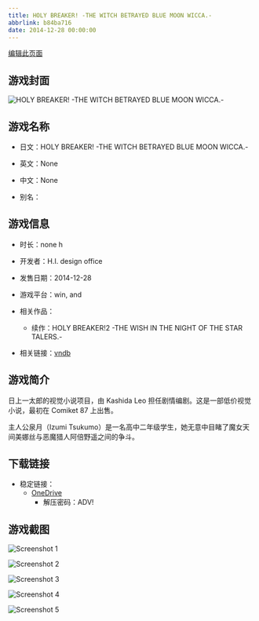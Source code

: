 ```yaml
---
title: HOLY BREAKER! -THE WITCH BETRAYED BLUE MOON WICCA.-
abbrlink: b84ba716
date: 2014-12-28 00:00:00
---
```

[编辑此页面](https://github.com/ACG-3/ADV3-source/blob/main/source/_posts/games/HOLY%20BREAKER%21%20-THE%20WITCH%20BETRAYED%20BLUE%20MOON%20WICCA.-.md)

## 游戏封面

![HOLY BREAKER! -THE WITCH BETRAYED BLUE MOON WICCA.-](https://pan.timero.xyz/d/onedrive/img_lib_001/HOLY%20BREAKER%21%20-THE%20WITCH%20BETRAYED%20BLUE%20MOON%20WICCA.-_cover.avif)


## 游戏名称

- 日文：HOLY BREAKER! -THE WITCH BETRAYED BLUE MOON WICCA.-
- 英文：None
- 中文：None

- 别名：


## 游戏信息

- 时长：none h
- 开发者：H.I. design office
- 发售日期：2014-12-28
- 游戏平台：win, and
- 相关作品：
   - 续作：HOLY BREAKER!2 -THE WISH IN THE NIGHT OF THE STAR TALERS.-

- 相关链接：[vndb](https://vndb.org/v16256)


## 游戏简介

日上一太郎的视觉小说项目，由 Kashida Leo 担任剧情编剧。这是一部低价视觉小说，最初在 Comiket 87 上出售。

主人公泉月（Izumi Tsukumo）是一名高中二年级学生，她无意中目睹了魔女天间美娜丝与恶魔猎人阿倍野遥之间的争斗。


## 下载链接

- 稳定链接：
    - [OneDrive](https://pan.timero.xyz/onedrive/adv_lib_001/HOLY%20BREAKER%21%20-THE%20WITCH%20BETRAYED%20BLUE%20MOON%20WICCA.-)
        - 解压密码：ADV!



## 游戏截图


![Screenshot 1](https://pan.timero.xyz/d/onedrive/img_lib_001/HOLY%20BREAKER%21%20-THE%20WITCH%20BETRAYED%20BLUE%20MOON%20WICCA.-_Screenshot_1.avif)

![Screenshot 2](https://pan.timero.xyz/d/onedrive/img_lib_001/HOLY%20BREAKER%21%20-THE%20WITCH%20BETRAYED%20BLUE%20MOON%20WICCA.-_Screenshot_2.avif)

![Screenshot 3](https://pan.timero.xyz/d/onedrive/img_lib_001/HOLY%20BREAKER%21%20-THE%20WITCH%20BETRAYED%20BLUE%20MOON%20WICCA.-_Screenshot_3.avif)

![Screenshot 4](https://pan.timero.xyz/d/onedrive/img_lib_001/HOLY%20BREAKER%21%20-THE%20WITCH%20BETRAYED%20BLUE%20MOON%20WICCA.-_Screenshot_4.avif)

![Screenshot 5](https://pan.timero.xyz/d/onedrive/img_lib_001/HOLY%20BREAKER%21%20-THE%20WITCH%20BETRAYED%20BLUE%20MOON%20WICCA.-_Screenshot_5.avif)

